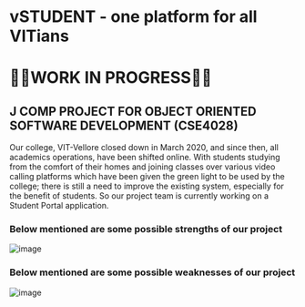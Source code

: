 # vSTUDENT - one platform for all VITians 
# 🛑🚧**WORK IN PROGRESS**🛑🚧
## J COMP PROJECT FOR OBJECT ORIENTED SOFTWARE DEVELOPMENT (CSE4028)
Our college, VIT-Vellore closed down in March 2020, and since then, all academics operations, have been shifted online. With students studying from the comfort of their homes and joining classes over various video calling platforms which have been given the green light to be used by the college; there is still a need to improve the existing system, especially for the benefit of students.
So our project team is currently working on a Student Portal application.
### Below mentioned are some possible strengths of our project
![image](https://user-images.githubusercontent.com/59141222/132126351-611e2781-935b-4b53-ae77-2fda7b969e81.png)
### Below mentioned are some possible weaknesses of our project
![image](https://user-images.githubusercontent.com/59141222/132126355-cbf67e59-0252-4869-a961-a43a210a1551.png)

